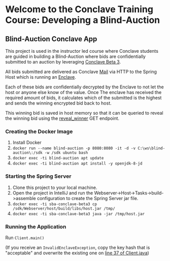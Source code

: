 # Welcome to the Conclave Training Course: Developing a Blind-Auction

## Blind-Auction Conclave App

This project is used in the instructor led course where Conclave students are guided in building a Blind-Auction where bids are confidentially submitted
to an auction by leveraging [Conclave Beta 3](https://docs.conclave.net/#beta-4). 

All bids submitted are delivered as Conclave [Mail](https://docs.conclave.net/architecture.html#mail) via HTTP to the Spring Host which is running an [Enclave](https://docs.conclave.net/enclaves.html).

Each of these bids are confidentially decrypted by the Enclave to not let the host or anyone else know of the value. Once The enclave has received the required amount of bids, it calculates which of the submitted is the highest and sends the winning encrypted bid back to host.

This winning bid is saved in host memory so that it can be queried to reveal the winning bid using the [reveal_winner](https://github.com/JonathanScialpi/Sealed-Bid-Auction-CorDapp-Beta3/blob/master/sealed-bid-auction/Webserver/host/src/main/java/com/r3/conclave/sample/host/HostController.java#L65) GET endpoint. 

### Creating the Docker Image
1. Install Docker
2. `docker run --name blind-auction -p 8080:8080 -it -d -v C:\ws\blind-auction\:/sdk -w /sdk ubuntu bash`
3. `docker exec -ti blind-auction apt update`
4. `docker exec -ti blind-auction apt install -y openjdk-8-jd`

### Starting the Spring Server
1. Clone this project to your local machine.
2. Open the project in IntelliJ and run the Webserver->Host->Tasks->build->assemble configuration to create the Spring Server jar file.
3. `docker exec -ti sba-conclave-beta3 cp /sdk/Webserver/host/build/libs/host.jar /tmp/`
4. `docker exec -ti sba-conclave-beta3 java -jar /tmp/host.jar`

### Running the Application
Run `Client.main()`

(If you receive an `InvalidEnclaveException`, copy the key hash that is "acceptable" and overwrite the existing one on [line 37 of Client.java](https://github.com/JonathanScialpi/ConclaveBeta3-SealedBidAuction/blob/master/sealed-bid-auction/Client/client/src/main/java/com/r3/conclave/sample/client/Client.java#L37))

